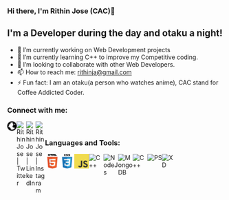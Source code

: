 ### Hi there, I'm Rithin Jose (CAC)👋
## I'm a Developer during the day and otaku a night!
- 🔭 I’m currently working on Web Development projects
- 🌱 I’m currently learning C++ to improve my Competitive coding.
- 👯 I’m looking to collaborate with other Web Developers.
- 📫 How to reach me: <a src="mailto:rithinja@gmail.com">rithinja@gmail.com</a>
- ⚡ Fun fact: I am an otaku(a person who watches anime), CAC stand for Coffee Addicted Coder.


### Connect with me:

[<img align="left" alt="rithinjose.tech" width="22px" src="https://raw.githubusercontent.com/iconic/open-iconic/master/svg/globe.svg" />][website]
[<img align="left" alt="Rithin Jose | Twitter" width="22px" src="https://cdn.jsdelivr.net/npm/simple-icons@v3/icons/twitter.svg" />][twitter]
[<img align="left" alt="Rithin Jose | LinkedIn" width="22px" src="https://cdn.jsdelivr.net/npm/simple-icons@v3/icons/linkedin.svg" />][linkedin]
[<img align="left" alt="Rithin Jose | Instagram" width="22px" src="https://cdn.jsdelivr.net/npm/simple-icons@v3/icons/instagram.svg" />][instagram]

<br />

### Languages and Tools:

<img align="left" alt="HTML5" width="34px" src="https://raw.githubusercontent.com/github/explore/80688e429a7d4ef2fca1e82350fe8e3517d3494d/topics/html/html.png" />
<img align="left" alt="CSS3" width="34px" src="https://raw.githubusercontent.com/github/explore/80688e429a7d4ef2fca1e82350fe8e3517d3494d/topics/css/css.png" />
<img align="left" alt="JavaScript" width="34px" src="https://raw.githubusercontent.com/github/explore/80688e429a7d4ef2fca1e82350fe8e3517d3494d/topics/javascript/javascript.png" />
<img align="left" alt="C++" width="34px" src="https://img.icons8.com/color/48/000000/c-plus-plus-logo.png"/>
<img align="left" alt="NodeJs" width="34px" src="https://img.icons8.com/color/48/000000/nodejs.png"/>
<img align="left" alt="Mongo DB" width="34px" src="https://img.icons8.com/color/48/000000/mongodb.png"/>
<img align="left" alt="C++" width="34px" src="https://img.icons8.com/bubbles/50/000000/react.png"/>
<img align="left" alt="PS" width="34px" src="https://img.icons8.com/plasticine/100/000000/adobe-photoshop.png"/>
<img align="left" alt="XD" width="34px" src="https://img.icons8.com/plasticine/100/000000/adobe-xd.png"/>

<!--
<br />
<br />


<img align="left" alt="Rithin Jose Github Stats" src="https://github-readme-stats.vercel.app/api?username=rithin-jose&show_icons=true&hide_border=true" />
<br />
<br />
<br />
<br />
<br />
<br />
<br />
<br />
<br />

<img align="left" alt="Rithin Jose Github Stats" src="https://github-readme-stats.vercel.app/api/top-langs/?username=rithin-jose" />
-->

[website]:https://rithinjose.tech/
[twitter]: https://twitter.com/rithinja
[instagram]: https://www.instagram.com/rithinja/
[linkedin]: https://www.linkedin.com/in/rithinja
